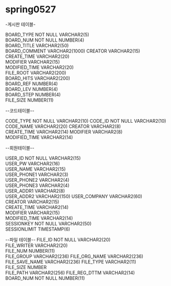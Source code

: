 # spring0527
-게시판 테이블-

BOARD_TYPE    NOT NULL VARCHAR2(5)    
BOARD_NUM     NOT NULL NUMBER(4)      
BOARD_TITLE            VARCHAR2(50)   
BOARD_COMMENT          VARCHAR2(1000) 
CREATOR                VARCHAR2(15)   
CREATE_TIME            VARCHAR2(20)   
MODIFIER               VARCHAR2(15)   
MODIFIED_TIME          VARCHAR2(20)   
FILE_ROOT              VARCHAR2(200)  
BOARD_HITS             VARCHAR2(200)  
BOARD_REF              NUMBER(4)      
BOARD_LEV              NUMBER(4)      
BOARD_STEP             NUMBER(4)      
FILE_SIZE              NUMBER(11) 

--코드테이블--

CODE_TYPE     NOT NULL VARCHAR2(10) 
CODE_ID       NOT NULL VARCHAR2(10) 
CODE_NAME              VARCHAR2(20) 
CREATOR                VARCHAR2(8)  
CREATE_TIME            VARCHAR2(14) 
MODIFIER               VARCHAR2(8)  
MODIFIED_TIME          VARCHAR2(14) 

--회원테이블--

USER_ID       NOT NULL VARCHAR2(15)  
USER_PW                VARCHAR2(16)  
USER_NAME              VARCHAR2(15)  
USER_PHONE1            VARCHAR2(3)   
USER_PHONE2            VARCHAR2(4)   
USER_PHONE3            VARCHAR2(4)   
USER_ADDR1             VARCHAR2(8)   
USER_ADDR2             VARCHAR2(150) 
USER_COMPANY           VARCHAR2(60)  
CREATOR                VARCHAR2(15)  
CREATE_TIME            VARCHAR2(14)  
MODIFIER               VARCHAR2(15)  
MODIFIED_TIME          VARCHAR2(14)  
SESSIONKEY    NOT NULL VARCHAR2(50)  
SESSIONLIMIT           TIMESTAMP(6)  


--파일 테이블--
FILE_ID        NOT NULL VARCHAR2(20)  
FILE_WRITER             VARCHAR2(20)  
FILE_NUM                NUMBER(11)    
FILE_GROUP              VARCHAR2(236) 
FILE_ORG_NAME           VARCHAR2(236) 
FILE_SAVE_NAME          VARCHAR2(236) 
FILE_TYPE               VARCHAR2(11)  
FILE_SIZE               NUMBER        
FILE_PATH               VARCHAR2(256) 
FILE_REG_DTTM           VARCHAR2(14)  
BOARD_NUM      NOT NULL NUMBER(11) 
